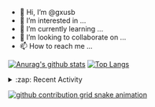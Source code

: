 - 👋 Hi, I’m @gxusb
- 👀 I’m interested in ...
- 🌱 I’m currently learning ...
- 💞️ I’m looking to collaborate on ...
- 📫 How to reach me ...
  
[![Anurag's github stats](https://github-readme-stats.vercel.app/api?username=gxusb&show_icons=true&count_private=true&title_color=006400&text_color=000080&bg_color=30,00FFFF,40E0D0,00CED1)](https://github.com/gxusb)
[![Top Langs](https://github-readme-stats.vercel.app/api/top-langs/?username=gxusb&title_color=006400&text_color=000080&layout=compact&bg_color=30,00FFFF,40E0D0,00CED1)](https://github.com/gxusb)

<details>
<summary>:zap: Recent Activity</summary>

<!--START_SECTION:activity-->
1. 🗣 Commented on [#1470](https://github.com/typecho/typecho/issues/1470) in [typecho/typecho](https://github.com/typecho/typecho)
2. 🗣 Commented on [#176](https://github.com/cppla/ServerStatus/issues/176) in [cppla/ServerStatus](https://github.com/cppla/ServerStatus)
3. 🗣 Commented on [#1470](https://github.com/typecho/typecho/issues/1470) in [typecho/typecho](https://github.com/typecho/typecho)
4. 🗣 Commented on [#176](https://github.com/cppla/ServerStatus/issues/176) in [cppla/ServerStatus](https://github.com/cppla/ServerStatus)
5. 🗣 Commented on [#1470](https://github.com/typecho/typecho/issues/1470) in [typecho/typecho](https://github.com/typecho/typecho)
6. 🗣 Commented on [#176](https://github.com/cppla/ServerStatus/issues/176) in [cppla/ServerStatus](https://github.com/cppla/ServerStatus)
7. 🗣 Commented on [#1470](https://github.com/typecho/typecho/issues/1470) in [typecho/typecho](https://github.com/typecho/typecho)
8. 🗣 Commented on [#176](https://github.com/cppla/ServerStatus/issues/176) in [cppla/ServerStatus](https://github.com/cppla/ServerStatus)
<!--END_SECTION:activity-->

</details>

[![github contribution grid snake animation](https://raw.githubusercontent.com/gxusb/gxusb/output/github-contribution-grid-snake.svg)](https://github.com/gxusb)

<!---
gxusb/gxusb is a ✨ special ✨ repository because its `README.md` (this file) appears on your GitHub profile.
You can click the Preview link to take a look at your changes.
--->
